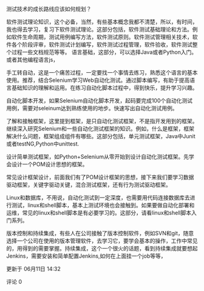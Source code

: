 测试技术的成长路线应该如何规划？

软件测试理论知识，这个必备，当然，有些基本概念我都不清楚，所以，有时间，我也得去学习，复习下软件测试理论。这部分包括，软件测试基础理论和方法。例如软件生命周期，测试用例编写方法，软件测试原则。软件测试管理相关技术，软件各个阶段评审，软件测试计划编写，软件测试过程管理，软件验收，软件测试整个过程一些文档规范等等。
语言基础，这部分，可以选择Java或者Python入门。或者其他编程语言js，

手工转自动，这是一个痛苦过程，一定要找一个事情去练习，熟悉这个语言的基本使用。推荐，结合Selenium学习Web自动化测试。通过脚本编写，有助于提高语言基础知识的理解和运用。在练习自动化脚本过程中，得到快乐，提升学习兴趣。

自动化脚本开发，如果Selenium自动化脚本开发，起码要完成100个自动化测试用例，需要对seleinum达到熟练使用的地步。快速写出自动化测试用例。

了解和接触框架，这里提到框架，是只自动化测试框架，不是指开发用到的框架。继续深入研究Selenium和一些自动化测试框架的知识。例如，什么是框架，框架解决什么问题，框架组成组件有哪些。这部分包括，单元测试框架，Java中Junit或者testNG,Python中unittest.

设计简单测试框架，如Python+Selenium从零开始到设计自动化测试框架。先学会设计一个POM设计思想的框架。

常见设计框架设计，前面我们有了POM设计框架的思想，接下来我们要学习数据驱动框架，关键字驱动关键，混合测试框架，还有行为测试驱动框架。

Linux和数据库，不用说，自动化测试到一定深度，也需要用代码连接数据库去进行测试，linux和shell脚本，基本上测试环境也会接触到。如果要做自动化部署和运维，常见的linux和shell脚本是有必要学习的。这部分，请看linux和shell脚本入门系列。

版本控制和持续集成，有些人在公司接触了版本控制软件，例如SVN和git，随意选择一个公司在使用的版本管理软件，去学习它，要学会基本的操作，工作中常见的，用得到的需要掌握。持续集成，这个一个很火的话题，看到持续集成就要想起Jenkins，需要安装和简单配置Jenkins,如何在上面挂一个job等等，

更新于 06月11日 14:32

 评论 0